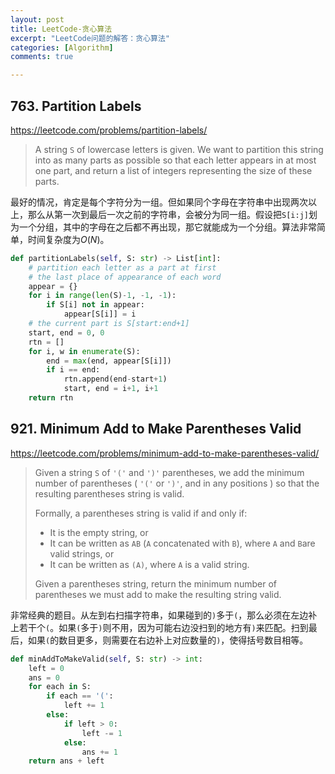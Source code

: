 ```yaml
---
layout: post
title: LeetCode-贪心算法
excerpt: "LeetCode问题的解答：贪心算法"
categories: [Algorithm]
comments: true

---
```


## 763. Partition Labels

<https://leetcode.com/problems/partition-labels/>

> A string `S` of lowercase letters is given. We want to partition this string into as many parts as possible so that each letter appears in at most one part, and return a list of integers representing the size of these parts.

最好的情况，肯定是每个字符分为一组。但如果同个字母在字符串中出现两次以上，那么从第一次到最后一次之前的字符串，会被分为同一组。假设把`S[i:j]`划为一个分组，其中的字母在之后都不再出现，那它就能成为一个分组。算法非常简单，时间复杂度为$O(N)$。

```python
def partitionLabels(self, S: str) -> List[int]:
	# partition each letter as a part at first
	# the last place of appearance of each word
	appear = {}
	for i in range(len(S)-1, -1, -1):
	    if S[i] not in appear:
	        appear[S[i]] = i
	# the current part is S[start:end+1]
	start, end = 0, 0
	rtn = []
	for i, w in enumerate(S):
	    end = max(end, appear[S[i]])
	    if i == end:
	        rtn.append(end-start+1)
	        start, end = i+1, i+1
	return rtn
```



## 921. Minimum Add to Make Parentheses Valid

<https://leetcode.com/problems/minimum-add-to-make-parentheses-valid/>

> Given a string `S` of `'('` and `')'` parentheses, we add the minimum number of parentheses ( `'('` or `')'`, and in any positions ) so that the resulting parentheses string is valid.
>
> Formally, a parentheses string is valid if and only if:
>
> - It is the empty string, or
> - It can be written as `AB` (`A` concatenated with `B`), where `A` and `B`are valid strings, or
> - It can be written as `(A)`, where `A` is a valid string.
>
> Given a parentheses string, return the minimum number of parentheses we must add to make the resulting string valid.

非常经典的题目。从左到右扫描字符串，如果碰到的`)`多于`(`，那么必须在左边补上若干个`(`。如果`(`多于`)`则不用，因为可能右边没扫到的地方有`)`来匹配。扫到最后，如果`(`的数目更多，则需要在右边补上对应数量的`)`，使得括号数目相等。

```python
def minAddToMakeValid(self, S: str) -> int:
    left = 0
    ans = 0
    for each in S:
        if each == '(':
            left += 1
        else:
            if left > 0:
                left -= 1
            else:
                ans += 1
    return ans + left
```

